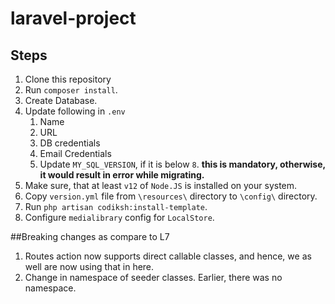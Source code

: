 # laravel-project

## Steps
1. Clone this repository 
2. Run `composer install`.
3. Create Database.
4. Update following in `.env`
    1. Name
    2. URL
    3. DB credentials
    4. Email Credentials
    5. Update `MY_SQL_VERSION`, if it is below `8`. **this is mandatory, otherwise, it would result in error while migrating.**
5. Make sure, that at least `v12` of `Node.JS` is installed on your system.
6. Copy `version.yml` file from `\resources\` directory to `\config\` directory.
6. Run `php artisan codiksh:install-template`.
7. Configure `medialibrary` config for `LocalStore`.


##Breaking changes as compare to L7
1. Routes action now supports direct callable classes, and hence, we as well are now using that in here.
2. Change in namespace of seeder classes. Earlier, there was no namespace. 

    

